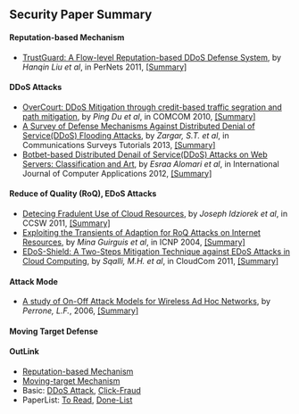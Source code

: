 Security Paper Summary
---

#### Reputation-based Mechanism
- [TrustGuard: A Flow-level Reputation-based DDoS Defense System](http://ieeexplore.ieee.org/stamp/stamp.jsp?arnumber=5766474), by  *Hanqin Liu et al*, in PerNets 2011, [[Summary]](./papers/LiuS11_PerNets_TrustGuard-A-flow-level-Reputation-based-ddos-defense-system.md)

####  DDoS Attacks
- [OverCourt: DDoS Mitigation through credit-based traffic segration and path mitigation](http://www.sciencedirect.com/science/article/pii/S0140366410004251), by *Ping Du et al*, in COMCOM 2010, [[Summary]](./papers/DuN10_COMCOM_OverCourt-DDoS-mitigation-through-credit-based-traffic-segregation-and-path-migration.md)
- [A Survey of Defense Mechanisms Against Distributed Denial of Service(DDoS) Flooding Attacks](http://ieeexplore.ieee.org/xpl/articleDetails.jsp?arnumber=6489876), by *Zargar, S.T. et al*, in Communications Surveys Tutorials 2013, [[Summary]](./papers/ZargarJ13_Survey_Defense-Mechanism-against-DDoS.md)
- [Botbet-based Distributed Denail of Service(DDoS) Attacks on Web Servers: Classification and Art](http://research.ijcaonline.org/volume49/number7/pxc3880724.pdf), by *Esraa Alomari et al*, in International Journal of Computer Applications 2012, [[Summary]](./papers/AlomariG12_Botnet-Based-DDoS-Attacks-on-web-servers.md)




####  Reduce of Quality (RoQ), EDoS Attacks
- [Detecing Fradulent Use of Cloud Resources](http://dl.acm.org/citation.cfm?id=2046676), by *Joseph Idziorek et al*, in CCSW 2011, [[Summary]](./papers/IdziorekT11_CCSW_Detecting-Fraudulent-Use-of-Cloud-Resources.md)
- [Exploiting the Transients of Adaption for RoQ Attacks on Internet Resources](http://ieeexplore.ieee.org/xpl/abstractCitations.jsp?arnumber=1348109&tag=1), by *Mina Guirguis et al*, in ICNP 2004, [[Summary]](./papers/GuirguisB04_ICNP_RoQ_Attacks.md)
- [EDoS-Shield: A Two-Steps Mitigation Technique against EDoS Attacks in Cloud Computing](http://ieeexplore.ieee.org/xpls/abs_all.jsp?arnumber=6123480&tag=1), by *Sqalli, M.H.  et al*, in CloudCom 2011, [[Summary]](./papers/SqaliH11_CloudCom_EDoS-Shield-A-Two-Steps-Mitigation-Technique-against-EDoS-Attacks-in-Cloud-Computing.md)

####  Attack Mode
- [A study of On-Off Attack Models for Wireless Ad Hoc Networks](http://ieeexplore.ieee.org/xpl/abstractCitations.jsp?arnumber=4138221), by *Perrone, L.F.*, 2006, [[Summary]](./papers/PerroneN06_A-study-of-on-off-attack-models-for-wireless-ad-hoc-networks.md)


####  Moving Target Defense

#### OutLink
- [Reputation-based Mechanism](./Reputation-based.md)
- [Moving-target Mechanism](./Moving-target.md)
- Basic: [DDoS Attack](./DDoS), [Click-Fraud](./ClickFraud)
- PaperList: [To Read](./ToRead.md), [Done-List](./DoneList.md)
